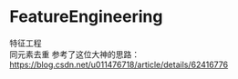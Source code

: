 # FeatureEngineering  
特征工程  
同元素去重 参考了这位大神的思路：https://blog.csdn.net/u011476718/article/details/62416776
